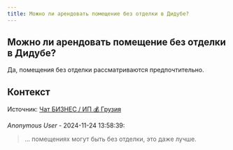 ```yaml
---
title: Можно ли арендовать помещение без отделки в Дидубе?
---
```


## Можно ли арендовать помещение без отделки в Дидубе?

Да, помещения без отделки рассматриваются предпочтительно.

## Контекст

Источник: [Чат БИЗНЕС / ИП 💰 Грузия](https://t.me/ip_ge)

_Anonymous User_ - 2024-11-24 13:58:39:

> ... помещениях могут быть без отделки, это даже лучше.
